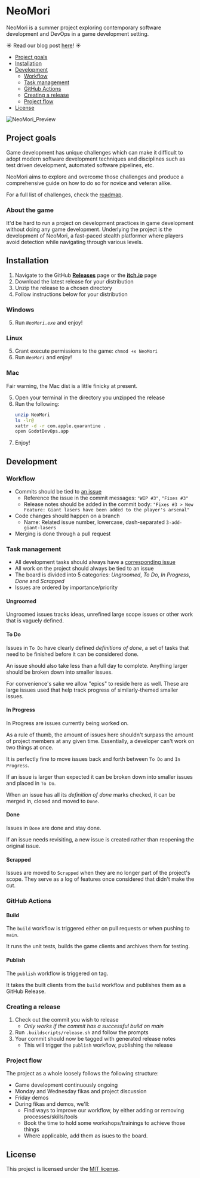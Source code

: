 # NeoMori

NeoMori is a summer project exploring contemporary software development and DevOps in a game development setting.

☀️ Read our blog post [here](https://www.eficode.com/blog/the-novice-game-developers-guide-to-devops)! ☀️

- [Project goals](#project-goals)
- [Installation](#installation)
- [Development](#development)
  - [Workflow](#workflow)
  - [Task management](#task-management)
  - [GitHub Actions](#actions)
  - [Creating a release](#creating-a-release)
  - [Project flow](#project-flow)
- [License](#license)

![NeoMori_Preview](https://user-images.githubusercontent.com/62639702/130251239-f00fed33-7242-4c85-9a87-3bf3df3015b0.gif "NeoMori Preview")

## Project goals <a name="project-goals"/>

Game development has unique challenges which can make it difficult to adopt modern software development techniques and disciplines such as test driven development, automated software pipelines, etc.

NeoMori aims to explore and overcome those challenges and produce a comprehensive guide on how to do so for novice and veteran alike.

For a full list of challenges, check the [roadmap](docs/ROADMAP.md).

### About the game

It'd be hard to run a project on development practices in game development without doing any game development.
Underlying the project is the development of NeoMori, a fast-paced stealth platformer where players avoid detection while navigating through various levels.

## Installation <a name="installation"/>

1. Navigate to the GitHub [**Releases**](https://github.com/Praqma/GodotDevOps/releases) page or the [**itch.io**](https://eficode.itch.io/neomori) page
2. Download the latest release for your distribution
3. Unzip the release to a chosen directory
4. Follow instructions below for your distribution

### Windows

5. Run *`NeoMori.exe`* and enjoy!

### Linux

5. Grant execute permissions to the game: `chmod +x NeoMori`
6. Run *`NeoMori`* and enjoy!

### Mac

Fair warning, the Mac dist is a little finicky at present.

5. Open your terminal in the directory you unzipped the release
7. Run the following:
    ```sh
    unzip NeoMori
    ls -lr@
    xattr -d -r com.apple.quarantine .
    open GodotDevOps.app
    ```
8. Enjoy!

## Development <a name="development"/>

### Workflow <a name="workflow"/>

- Commits should be tied to [an issue](https://github.com/Praqma/GodotDevOps/projects/1)
  - Reference the issue in the commit messages:
    `"WIP #3"`, `"Fixes #3"`
  - Release notes should be added in the commit body:
    `"Fixes #3 > New Feature: Giant lasers have been added to the player's arsenal"`
- Code changes should happen on a branch
  - Name: Related issue number, lowercase, dash-separated `3-add-giant-lasers`
- Merging is done through a pull request

### Task management <a name="task-management"/>

- All development tasks should always have a [corresponding issue](https://github.com/Praqma/GodotDevOps/projects/1)
- All work on the project should always be tied to an issue
- The board is divided into 5 categories: *Ungroomed*, *To Do*, *In Progress*, *Done* and *Scrapped*
- Issues are ordered by importance/priority

#### Ungroomed

Ungroomed issues tracks ideas, unrefined large scope issues or other work that is vaguely defined.

#### To Do

Issues in `To Do` have clearly defined _definitions of done_, a set of tasks that need to be finished before it can be considered done.

An issue should also take less than a full day to complete. Anything larger should be broken down into smaller issues.

For convenience's sake we allow "epics" to reside here as well. These are large issues used that help track progress of similarly-themed smaller issues.

#### In Progress

In Progress are issues currently being worked on.

As a rule of thumb, the amount of issues here shouldn't surpass the amount of project members at any given time.
Essentially, a developer can't work on two  things at once.

It is perfectly fine to move issues back and forth between `To Do` and `In Progress`.

If an issue is larger than expected it can be broken down into smaller issues and placed in `To Do`.

When an issue has all its _definition of done_ marks checked, it can be merged in, closed and moved to `Done`.

#### Done

Issues in `Done` are done and stay done.

If an issue needs revisiting, a new issue is created rather than reopening the original issue.

#### Scrapped

Issues are moved to `Scrapped` when they are no longer part of the project's scope.
They serve as a log of features once considered that didn't make the cut.

### GitHub Actions <a name="actions"/>

#### Build

The `build` workflow is triggered either on pull requests or when pushing to `main`.

It runs the unit tests, builds the game clients and archives them for testing.

#### Publish

The `publish` workflow is triggered on tag.

It takes the built clients from the `build` workflow and publishes them as a GitHub Release.

### Creating a release <a name="creating-a-release"/>

1. Check out the commit you wish to release
    - *Only works if the commit has a successful build on main*
2. Run `.buildscripts/release.sh` and follow the prompts
3. Your commit should now be tagged with generated release notes
    - This will trigger the `publish` workflow, publishing the release

### Project flow <a name="project-flow"/>

The project as a whole loosely follows the following structure:

- Game development continuously ongoing
- Monday and Wednesday fikas and project discussion
- Friday demos
- During fikas and demos, we'll:
  - Find ways to improve our workflow, by either adding or removing processes/skills/tools
  - Book the time to hold some workshops/trainings to achieve those things
  - Where applicable, add them as isues to the board.

## License <a name="license"/>

This project is licensed under the [MIT license](LICENSE).

